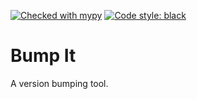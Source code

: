 [![Checked with mypy](https://img.shields.io/badge/mypy-checked-blue)][mypy-home]
[![Code style: black](https://img.shields.io/badge/code%20style-black-black.svg)][black-home]

# Bump It

A version bumping tool.

[mypy-home]: http://mypy-lang.org/
[black-home]: https://github.com/psf/black
